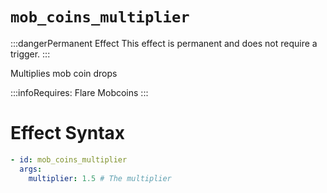 # `mob_coins_multiplier`
:::dangerPermanent Effect
This effect is permanent and does not require a trigger.
:::

Multiplies mob coin drops

:::infoRequires:
Flare Mobcoins
:::

# Effect Syntax
```yaml
- id: mob_coins_multiplier
  args:
    multiplier: 1.5 # The multiplier
```
